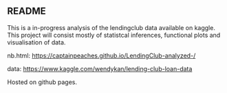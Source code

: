 ## README
This is a in-progress analysis of the lendingclub data available on kaggle. This project will consist mostly of statistcal inferences, functional plots and visualisation of data. 

nb.html: https://captainpeaches.github.io/LendingClub-analyzed-/

data: https://www.kaggle.com/wendykan/lending-club-loan-data

Hosted on github pages. 
